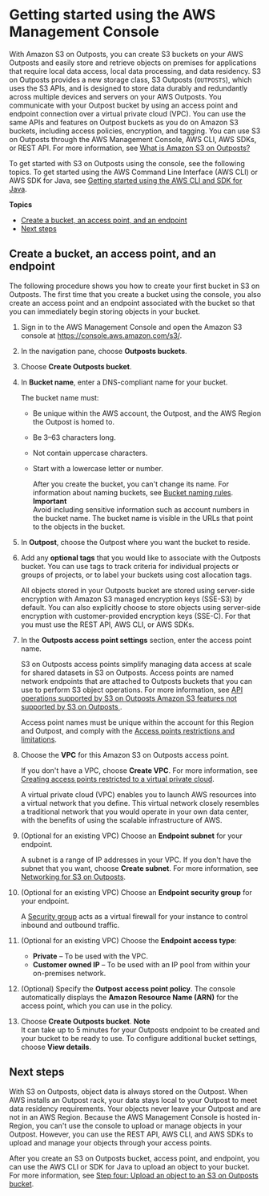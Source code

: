 # Getting started using the AWS Management Console<a name="S3OutpostsGSConsole"></a>

With Amazon S3 on Outposts, you can create S3 buckets on your AWS Outposts and easily store and retrieve objects on premises for applications that require local data access, local data processing, and data residency\. S3 on Outposts provides a new storage class, S3 Outposts \(`OUTPOSTS`\), which uses the S3 APIs, and is designed to store data durably and redundantly across multiple devices and servers on your AWS Outposts\. You communicate with your Outpost bucket by using an access point and endpoint connection over a virtual private cloud \(VPC\)\. You can use the same APIs and features on Outpost buckets as you do on Amazon S3 buckets, including access policies, encryption, and tagging\. You can use S3 on Outposts through the AWS Management Console, AWS CLI, AWS SDKs, or REST API\. For more information, see [What is Amazon S3 on Outposts?](S3onOutposts.md)

To get started with S3 on Outposts using the console, see the following topics\. To get started using the AWS Command Line Interface \(AWS CLI\) or AWS SDK for Java, see [Getting started using the AWS CLI and SDK for Java](S3OutpostsGSCLIJava.md)\.

**Topics**
+ [Create a bucket, an access point, and an endpoint](#S3OutpostsGSConsoleCreateBucket)
+ [Next steps](#S3OutpostsGSConsoleNext)

## Create a bucket, an access point, and an endpoint<a name="S3OutpostsGSConsoleCreateBucket"></a>

The following procedure shows you how to create your first bucket in S3 on Outposts\. The first time that you create a bucket using the console, you also create an access point and an endpoint associated with the bucket so that you can immediately begin storing objects in your bucket\. 

1. Sign in to the AWS Management Console and open the Amazon S3 console at [https://console\.aws\.amazon\.com/s3/](https://console.aws.amazon.com/s3/)\.

1. In the navigation pane, choose **Outposts buckets**\.

1. Choose **Create Outposts bucket**\.

1. In **Bucket name**, enter a DNS\-compliant name for your bucket\.

   The bucket name must:
   + Be unique within the AWS account, the Outpost, and the AWS Region the Outpost is homed to\.
   + Be 3–63 characters long\.
   + Not contain uppercase characters\.
   + Start with a lowercase letter or number\.

     After you create the bucket, you can't change its name\. For information about naming buckets, see [Bucket naming rules](bucketnamingrules.md)\.
**Important**  
Avoid including sensitive information such as account numbers in the bucket name\. The bucket name is visible in the URLs that point to the objects in the bucket\.

1. In **Outpost**, choose the Outpost where you want the bucket to reside\. 

1. Add any **optional tags** that you would like to associate with the Outposts bucket\. You can use tags to track criteria for individual projects or groups of projects, or to label your buckets using cost allocation tags\.

   All objects stored in your Outposts bucket are stored using server\-side encryption with Amazon S3 managed encryption keys \(SSE\-S3\) by default\. You can also explicitly choose to store objects using server\-side encryption with customer\-provided encryption keys \(SSE\-C\)\. For that you must use the REST API, AWS CLI, or AWS SDKs\.

1. In the **Outposts access point settings** section, enter the access point name\.

   S3 on Outposts access points simplify managing data access at scale for shared datasets in S3 on Outposts\. Access points are named network endpoints that are attached to Outposts buckets that you can use to perform S3 object operations\. For more information, see [API operations supported by S3 on Outposts Amazon S3 features not supported by S3 on Outposts ](S3OnOutpostsRestrictionsLimitations.md#S3OnOutpostsAPILimitations)\. 

   Access point names must be unique within the account for this Region and Outpost, and comply with the [Access points restrictions and limitations](access-points-restrictions-limitations.md)\.

1. Choose the **VPC** for this Amazon S3 on Outposts access point\. 

   If you don't have a VPC, choose **Create VPC**\. For more information, see [Creating access points restricted to a virtual private cloud](access-points-vpc.md)\.

   A virtual private cloud \(VPC\) enables you to launch AWS resources into a virtual network that you define\. This virtual network closely resembles a traditional network that you would operate in your own data center, with the benefits of using the scalable infrastructure of AWS\. 

1. \(Optional for an existing VPC\) Choose an **Endpoint subnet** for your endpoint\. 

   A subnet is a range of IP addresses in your VPC\. If you don't have the subnet that you want, choose **Create subnet**\. For more information, see [Networking for S3 on Outposts](S3OutpostsNetworking.md)\. 

1. \(Optional for an existing VPC\) Choose an **Endpoint security group** for your endpoint\.

   A [Security group](https://docs.aws.amazon.com/AWSEC2/latest/UserGuide/ec2-security-groups.html) acts as a virtual firewall for your instance to control inbound and outbound traffic\.

1. \(Optional for an existing VPC\) Choose the **Endpoint access type**:
   + **Private** – To be used with the VPC\.
   + **Customer owned IP** – To be used with an IP pool from within your on\-premises network\.

1. \(Optional\) Specify the **Outpost access point policy**\. The console automatically displays the **Amazon Resource Name \(ARN\)** for the access point, which you can use in the policy\.

1. Choose **Create Outposts bucket**\.
**Note**  
It can take up to 5 minutes for your Outposts endpoint to be created and your bucket to be ready to use\. To configure additional bucket settings, choose **View details**\.

## Next steps<a name="S3OutpostsGSConsoleNext"></a>

With S3 on Outposts, object data is always stored on the Outpost\. When AWS installs an Outpost rack, your data stays local to your Outpost to meet data residency requirements\. Your objects never leave your Outpost and are not in an AWS Region\. Because the AWS Management Console is hosted in\-Region, you can't use the console to upload or manage objects in your Outpost\. However, you can use the REST API, AWS CLI, and AWS SDKs to upload and manage your objects through your access points\.

After you create an S3 on Outposts bucket, access point, and endpoint, you can use the AWS CLI or SDK for Java to upload an object to your bucket\. For more information, see [Step four: Upload an object to an S3 on Outposts bucket](S3OutpostsGSCLIJava.md#S3OutpostsUploadObjects)\.